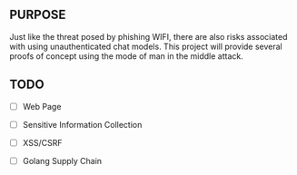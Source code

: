 ## PURPOSE
Just like the threat posed by phishing WIFI, there are also risks associated with using unauthenticated chat models. This project will provide several proofs of concept using the mode of man in the middle attack.

## TODO

- [ ] Web Page
- [ ] Sensitive Information Collection
- [ ] XSS/CSRF
- [ ] Golang Supply Chain

